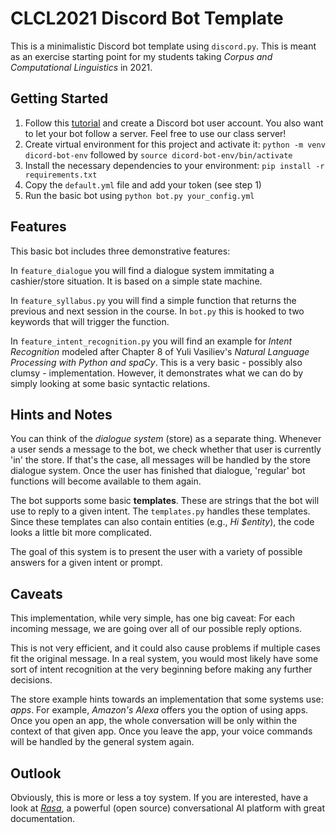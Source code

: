 # CLCL2021 Discord Bot Template

This is a minimalistic Discord bot template using `discord.py`. This is meant as an exercise starting point for my students taking *Corpus and Computational Linguistics* in 2021.

## Getting Started

1. Follow this [tutorial](https://discordpy.readthedocs.io/en/stable/discord.html) and create a Discord bot user account. You also want to let your bot follow a server. Feel free to use our class server!
2. Create virtual environment for this project and activate it: `python -m venv dicord-bot-env` followed by `source dicord-bot-env/bin/activate`
3. Install the necessary dependencies to your environment: `pip install -r requirements.txt`
4. Copy the `default.yml` file and add your token (see step 1)
5. Run the basic bot using `python bot.py your_config.yml`

## Features

This basic bot includes three demonstrative features:

In `feature_dialogue` you will find a dialogue system immitating a cashier/store situation. It is based on a simple state machine.

In `feature_syllabus.py` you will find a simple function that returns the previous and next session in the course. In `bot.py` this is hooked to two keywords that will trigger the function.

In `feature_intent_recognition.py` you will find an example for *Intent Recognition* modeled after Chapter 8 of Yuli Vasiliev's *Natural Language Processing with Python and spaCy*. This is a very basic - possibly also clumsy - implementation. However, it demonstrates what we can do by simply looking at some basic syntactic relations.

## Hints and Notes

You can think of the *dialogue system* (store) as a separate thing. Whenever a user sends a message to the bot, we check whether that user is currently 'in' the store. If that's the case, all messages will be handled by the store dialogue system. Once the user has finished that dialogue, 'regular' bot functions will become available to them again.

The bot supports some basic **templates**. These are strings that the bot will use to reply to a given intent. The `templates.py` handles these templates. Since these templates can also contain entities (e.g., *Hi $entity*), the code looks a little bit more complicated.

The goal of this system is to present the user with a variety of possible answers for a given intent or prompt.

## Caveats

This implementation, while very simple, has one big caveat: For each incoming message, we are going over all of our possible reply options.

This is not very efficient, and it could also cause problems if multiple cases fit the original message. In a real system, you would most likely have some sort of intent recognition at the very beginning before making any further decisions.

The store example hints towards an implementation that some systems use: *apps*. For example, *Amazon's Alexa* offers you the option of using apps. Once you open an app, the whole conversation will be only within the context of that given app. Once you leave the app, your voice commands will be handled by the general system again.

## Outlook

Obviously, this is more or less a toy system. If you are interested, have a look at [*Rasa*](Uhttps://rasa.com/open-source/), a powerful (open source) conversational AI platform with great documentation.
